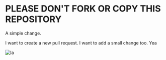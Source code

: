 PLEASE DON'T FORK OR COPY THIS REPOSITORY
=========================================

A simple change.

I want to create a new pull request.
I want to add a small change too.
Yea

![la](https://dl.dropboxusercontent.com/u/279054/Cod-Steamed-Water-Butter.jpg)
